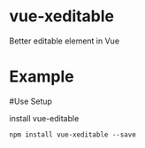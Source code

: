 # vue-xeditable
Better editable element in Vue

# Example

#Use Setup

install vue-editable
```
npm install vue-xeditable --save
```


